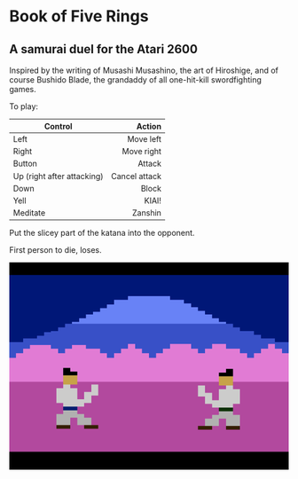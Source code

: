 # Book of Five Rings
## A samurai duel for the Atari 2600
Inspired by the writing of Musashi Musashino, the art of Hiroshige, and of course Bushido Blade, the grandaddy of all one-hit-kill swordfighting games.

To play:

| Control        | Action  |
| ------------- | -----:|
| Left      | Move left |
| Right      | Move right |
| Button | Attack |
| Up (right after attacking)| Cancel attack |
| Down | Block |
| Yell | KIAI! |
| Meditate | Zanshin |

Put the slicey part of the katana into the opponent. 

First person to die, loses.

[![Play Book of Five Rings in your browser](Screenshot.png)](https://javatari.org?ROM=https://github.com/dmanning23/MountFuji2600/blob/main/BookOfFiveRings.bin)
